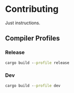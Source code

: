 # Contributing

Just instructions.

## Compiler Profiles

### Release

```cmd
cargo build --profile release
```

### Dev

```cmd
cargo build --profile dev
```
